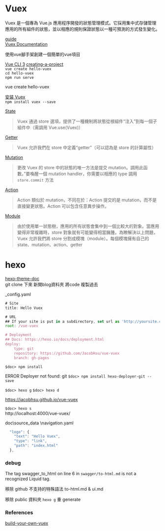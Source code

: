 # Vuex

Vuex 是一個專為 Vue.js 應用程序開發的狀態管理模式。它採用集中式存儲管理應用的所有組件的狀態，並以相應的規則保證狀態以一種可預測的方式發生變化。


[guide](https://vuex.vuejs.org/zh/guide/)  
[Vuex Documentation](https://scrimba.com/playlist/pnyzgAP)  

使用vue腳手架創建一個簡單的vue項目

[Vue CLI 3](https://cli.vuejs.org/)  [creating-a-project](https://cli.vuejs.org/zh/guide/creating-a-project.html)  
`vue create hello-vuex`  
`cd hello-vuex`  
`npm run serve`  

vue create hello-vuex

[安装 Vuex](https://vuex.vuejs.org/zh/installation.html)  
`npm install vuex --save`  

[State](https://vuex.vuejs.org/zh/guide/)  
> Vuex 通過 store 選項，提供了一種機制將狀態從根組件“注入”到每一個子組件中（需調用 Vue.use(Vuex)） 

[Getter](https://vuex.vuejs.org/zh/guide/getters.html)  
> Vuex 允許我們在 store 中定義“getter”（可以認為是 store 的計算屬性）

[Mutation](https://vuex.vuejs.org/zh/guide/mutations.html)  
> 更改 Vuex 的 store 中的狀態的唯一方法是提交 mutation。調用此函數。”要喚醒一個 mutation handler，你需要以相應的 type 調用 `store.commit` 方法   

[Action](https://vuex.vuejs.org/zh/guide/actions.html)  
> Action 類似於 mutation，不同在於：Action 提交的是 mutation，而不是直接變更狀態。Action 可以包含任意異步操作。

[Module](https://vuex.vuejs.org/zh/guide/modules.html)  
> 由於使用單一狀態樹，應用的所有狀態會集中到一個比較大的對象。當應用變得非常複雜時，store 對象就有可能變得相當臃腫。為瞭解決以上問題，Vuex 允許我們將 store 分割成模塊（module）。每個模塊擁有自己的 state、mutation、action、getter  

# hexo 

[hexo-theme-doc](https://github.com/zalando-incubator/hexo-theme-doc)  
git clone 下來 新開blog資料夾 將code 複製過去  

_config.yaml
```js
# Site
title: Hello Vuex

# URL
## If your site is put in a subdirectory, set url as 'http://yoursite.com/child' and root as '/child/'
root: /vue-vuex

# Deployment
## Docs: https://hexo.io/docs/deployment.html
deploy:
    type: git
    repository: https://github.com/JacobHsu/vue-vuex
    branch: gh-pages
```

`$doc> npm install`

ERROR Deployer not found: git
`$doc> npm install hexo-deployer-git --save`  

`$doc> hexo g`
`$doc> hexo d`

https://jacobhsu.github.io/vue-vuex  

`$doc> hexo s`  
http://localhost:4000/vue-vuex/   


doc\source\_data \navigation.yaml
```js
  "logo": {
    "text": "Hello Vuex",
    "type": "link",
    "path": "index.html"
  },
```

### debug 
The tag swagger_to_html on line 6 in `swagger/to-html.md` is not a recognized Liquid tag. 

移除 github 不支持的特殊語法   to-html.md & ui.md

移除 public 資料夾 `hexo g` 重 generate  

### References

[build-your-own-vuex](https://github.com/jackiewillen/blog/issues/18)  

